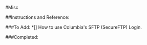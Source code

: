 #Misc

##Instructions and Reference:



###To Add:
*[] How to use Columbia's SFTP (SecureFTP) Login.


###Completed:
